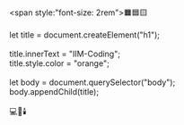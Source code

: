 <span style:"font-size: 2rem">🟧🟦🟨</span><br><br>
let title = document.createElement("h1");<br><br>
title.innerText = "IIM-Coding";<br>
title.style.color = "orange";<br><br>
let body = document.querySelector("body");<br>
body.appendChild(title);<br><br>
💻🗿🕯️
